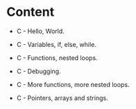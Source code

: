 # Content

- C - Hello, World.

- C - Variables, if, else, while.

- C - Functions, nested loops.

- C - Debugging.

- C - More functions, more nested loops.

- C - Pointers, arrays and strings.

